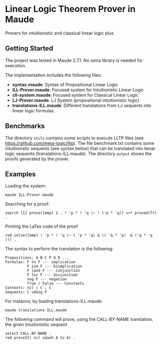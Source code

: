 # Linear Logic Theorem Prover in Maude
Provers for intuitionistic and classical linear logic plus.

## Getting Started

The project was tested in Maude 2.7.1. No extra library is needed for execution. 

The implementation includes the following files:

- <b>syntax.maude</b>: Syntax of Propositional Linear Logic
- <b>ILL-Prover.maude</b>:  Focused system for Intuitionistic Linear Logic
- <b>cll-system.maude</b>: Focused system for Classical Linear Logic 
- <b>LJ-Prover.maude</b>:  LJ System (propositional intuitionistic logic)
- <b>translations-ILL.maude</b>: Different translations from LJ sequents into linear logic formulas.

## Benchmarks 
The directory ```utils``` contains some scripts to execute LLTP files (see https://github.com/meta-logic/lltp). The file benchmark.txt contains some intuitionistic sequents (see syntax below) that can be translated into lienar logic sequents (translations-ILL.maude). The directory ```output``` shows the proofs generated by the prover. 

## Examples
Loading the system:
```
maude ILL-Prover.maude
```

Searching for a proof:
```
search [1] prove([emp] 1 , ! 'p * ! 'q |~ ! ('p * 'q)) =>* proved(Tr) .
```

Printing the LaTex code of the proof
```
red solve([emp] ! 'p * ! 'q |~ ( 'p * 'q) & (( 'q * 'p)  & ('q * 'q ))) .
```

The syntax to perform the translation is the following:

``` 
Propositions: A B C P Q R ...
Formulas: F to F --- implication
          F sim F --- biimplication
          F land F --- conjunction
          F lor F --- disjunction
          neg F --- negation
          True / False --- Constants
Contexts: nil | C , C
Sequents: C vdasg F
``` 

For instance, by loading translations-ILL.maude:
```
maude translations-ILL.maude 
```

The following command will prove, using the CALL-BY-NAME translation, the given intuitionistic sequent

```
select CALL-BY-NAME .
red proveIt( nil vdash A to A) .
```
